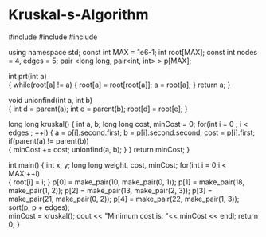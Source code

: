 # Kruskal-s-Algorithm
#include <iostream>
#include <vector>
#include <algorithm>

using namespace std;
const int MAX = 1e6-1;
int root[MAX];
const int nodes = 4, edges = 5;
pair <long long, pair<int, int> > p[MAX];

int prt(int a)                                                   
{
    while(root[a] != a)
    {
        root[a] = root[root[a]];
        a = root[a];
    }
    return a;
}

void unionfind(int a, int b)                                       
{
    int d = parent(a);
    int e = parent(b);
    root[d] = root[e];
}

long long kruskal()
{
    int a, b;
    long long cost, minCost = 0;
    for(int i = 0 ; i < edges ; ++i)
    {
        a = p[i].second.first;
        b = p[i].second.second;
        cost = p[i].first;
        if(parent(a) != parent(b))                                 
        {
            minCost += cost;
            unionfind(a, b);
        }
    }
    return minCost;
}

int main()
{
    int x, y;
    long long weight, cost, minCost;
    for(int i = 0;i < MAX;++i)                                     
    {
        root[i] = i;
    }
    p[0] = make_pair(10, make_pair(0, 1));
    p[1] = make_pair(18, make_pair(1, 2));
    p[2] = make_pair(13, make_pair(2, 3));
    p[3] = make_pair(21, make_pair(0, 2));
    p[4] = make_pair(22, make_pair(1, 3));
    sort(p, p + edges);                                           
    minCost = kruskal();
    cout << "Minimum cost is: "<< minCost << endl;
    return 0;
}

